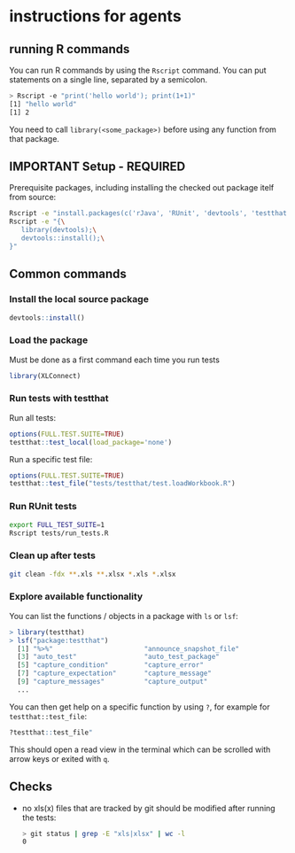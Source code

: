 # instructions for agents

## running R commands

You can run R commands by using the `Rscript` command. You can put statements on a single line, separated by a semicolon.

```sh
> Rscript -e "print('hello world'); print(1+1)"
[1] "hello world"
[1] 2
```

You need to call `library(<some_package>)` before using any function from that package.

## IMPORTANT Setup - REQUIRED

Prerequisite packages, including installing the checked out package itelf from source:

```sh
Rscript -e "install.packages(c('rJava', 'RUnit', 'devtools', 'testthat'))"
Rscript -e "{\
   library(devtools);\
   devtools::install();\
}"
```

## Common commands

### Install the local source package

```R
devtools::install()
```

### Load the package

Must be done as a first command each time you run tests

```R
library(XLConnect)
```

### Run tests with testthat

Run all tests:

```R
options(FULL.TEST.SUITE=TRUE)
testthat::test_local(load_package='none')
```

Run a specific test file:

```R
options(FULL.TEST.SUITE=TRUE)
testthat::test_file("tests/testthat/test.loadWorkbook.R")
```

### Run RUnit tests

```sh
export FULL_TEST_SUITE=1
Rscript tests/run_tests.R
```

### Clean up after tests

```sh
git clean -fdx **.xls **.xlsx *.xls *.xlsx
```

### Explore available functionality

You can list the functions / objects in a package with `ls` or `lsf`:

```R
> library(testthat)
> lsf("package:testthat")
  [1] "%>%"                       "announce_snapshot_file"   
  [3] "auto_test"                 "auto_test_package"        
  [5] "capture_condition"         "capture_error"            
  [7] "capture_expectation"       "capture_message"          
  [9] "capture_messages"          "capture_output"
  ...
```

You can then get help on a specific function by using `?`,
for example for `testthat::test_file`:

```R
?testthat::test_file"
```

This should open a read view in the terminal which can be scrolled with arrow keys or exited with `q`.

## Checks

- no xls(x) files that are tracked by git should be modified after running the tests:

   ```sh
   > git status | grep -E "xls|xlsx" | wc -l
   0
   ```
